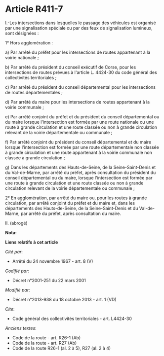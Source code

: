 # Article R411-7

I.-Les intersections dans lesquelles le passage des véhicules est organisé par une signalisation spéciale ou par des feux de
signalisation lumineux, sont désignées : 

1° Hors agglomération : 

a) Par arrêté du préfet pour les intersections de routes appartenant à la voirie nationale ; 

b) Par arrêté du président du conseil exécutif de Corse, pour les intersections de routes prévues à l'article L. 4424-30 du
code général des collectivités territoriales ; 

c) Par arrêté du président du conseil départemental pour les intersections de routes départementales ; 

d) Par arrêté du maire pour les intersections de routes appartenant à la voirie communale ; 

e) Par arrêté conjoint du préfet et du président du conseil départemental ou du maire lorsque l'intersection est formée par
une route nationale ou une route à grande circulation et une route classée ou non à grande circulation relevant de la voirie
départementale ou communale ; 

f) Par arrêté conjoint du président du conseil départemental et du maire lorsque l'intersection est formée par une route
départementale non classée à grande circulation et une route appartenant à la voirie communale non classée à grande
circulation ; 

g) Dans les départements des Hauts-de-Seine, de la Seine-Saint-Denis et du Val-de-Marne, par arrêté du préfet, après
consultation du président du conseil départemental ou du maire, lorsque l'intersection est formée par une route à grande
circulation et une route classée ou non à grande circulation relevant de la voirie départementale ou communale ; 

2° En agglomération, par arrêté du maire ou, pour les routes à grande circulation, par arrêté conjoint du préfet et du maire
et, dans les départements des Hauts-de-Seine, de la Seine-Saint-Denis et du Val-de-Marne, par arrêté du préfet, après
consultation du maire. 

II. (abrogé)

**Nota:**



**Liens relatifs à cet article**

_Cité par_:

  - Arrêté du 24 novembre 1967 - art. 8 (V)

_Codifié par_:

  - Décret n°2001-251 du 22 mars 2001

_Modifié par_:

  - Décret n°2013-938 du 18 octobre 2013 - art. 1 (VD)

_Cite_:

  - Code général des collectivités territoriales - art. L4424-30

_Anciens textes_:

  - Code de la route - art. R26-1 (Ab)
  - Code de la route - art. R27 (Ab)
  - Code de la route R26-1 (al. 2 à 5), R27 (al. 2 à 4)
